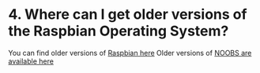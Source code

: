 # 4. Where can I get older versions of the Raspbian Operating System?

You can find older versions of [Raspbian here](http://downloads.raspberrypi.org/raspbian/images/)
Older versions of [NOOBS are available here](http://downloads.raspberrypi.org/NOOBS/images/)
